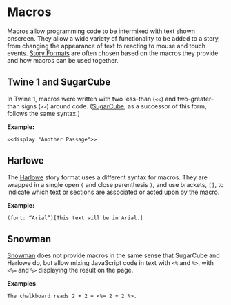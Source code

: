 # Macros

Macros allow programming code to be intermixed with text shown onscreen. They allow a wide variety of functionality to be added to a story, from changing the appearance of text to reacting to mouse and touch events. [Story Formats](../terms/terms_storyformats.md) are often chosen based on the macros they provide and how macros can be used together.

## Twine 1 and SugarCube

In Twine 1, macros were written with two less-than (```<<```) and two-greater-than signs (```>>```) around code. ([SugarCube](../terms/terms_storyformats.md), as a successor of this form, follows the same syntax.)

**Example:**
```
<<display "Another Passage">>
```

## Harlowe

The [Harlowe](../terms/terms_storyformats.md) story format uses a different syntax for macros. They are wrapped in a single open ```(``` and close parenthesis ```)```, and use brackets, ```[]```, to indicate which text or sections are associated or acted upon by the macro.

**Example:**
```
(font: “Arial”)[This text will be in Arial.]
```

## Snowman

[Snowman](../terms/terms_storyformats.md) does not provide macros in the same sense that SugarCube and Harlowe do, but allow mixing JavaScript code in text with ```<%``` and ```%>```, with ```<%=``` and ```%>``` displaying the result on the page.

**Examples**
```
The chalkboard reads 2 + 2 = <%= 2 + 2 %>.
```
